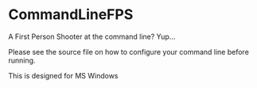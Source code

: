 # CommandLineFPS
A First Person Shooter at the command line? Yup...

Please see the source file on how to configure your command line before running.

This is designed for MS Windows
